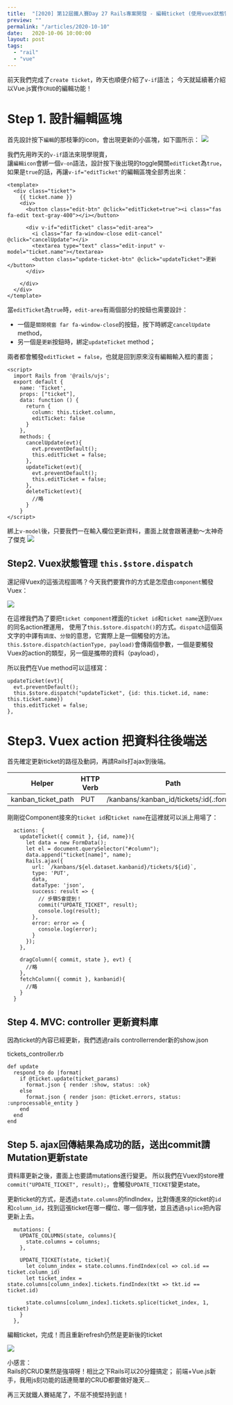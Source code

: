 ```yaml
---
title:  "[2020] 第12屆鐵人賽Day 27 Rails專案開發 - 編輯ticket (使用vuex狀態管理)"
preview: ""
permalink: "/articles/2020-10-10"
date:   2020-10-06 10:00:00
layout: post
tags: 
  - "rail"
  - "vue"    
---
```


前天我們完成了`create ticket`，昨天也順便介紹了`v-if`語法；
今天就延續著介紹以Vue.js實作`CRUD`的編輯功能！

# Step 1. 設計編輯區塊

首先設計按下`編輯`的那枝筆的icon，會出現更新的小區塊，如下圖所示：
![](https://i.imgur.com/1nLui9G.png)

我們先用昨天的`v-if`語法來現學現賣，  
讓`編輯icon`會綁一個`v-on`語法，設計按下後出現的toggle開關`editTicket`為`true`，  
如果是`true`的話，再讓`v-if="editTicket"`的編輯區塊全部秀出來：

```
<template>
  <div class="ticket">
    {{ ticket.name }}
    <div>
      <button class="edit-btn" @click="editTicket=true"><i class="fas fa-edit text-gray-400"></i></button>

      <div v-if="editTicket" class="edit-area">
        <i class="far fa-window-close edit-cancel" @click="cancelUpdate"></i> 
        <textarea type="text" class="edit-input" v-model="ticket.name"></textarea>
        <button class="update-ticket-btn" @click="updateTicket">更新</button>
      </div>

    </div>
  </div>
</template>
```

當`editTicket`為`true`時，`edit-area`有兩個部分的按鈕也需要設計：

- 一個是`關閉視窗 far fa-window-close`的按鈕，按下時綁定`cancelUpdate` method，
- 另一個是`更新`按鈕時，綁定`updateTicket` method；

兩者都會觸發`editTicket = false`，也就是回到原來沒有編輯輸入框的畫面；

```
<script>
  import Rails from '@rails/ujs';
  export default {              
    name: 'Ticket',
    props: ["ticket"],
    data: function () {
      return {
        column: this.ticket.column,
        editTicket: false
      }
    },    
    methods: {
      cancelUpdate(evt){
        evt.preventDefault();
        this.editTicket = false;
      },
      updateTicket(evt){
        evt.preventDefault();
        this.editTicket = false;
      },
      deleteTicket(evt){
        //略
      }
    }  
</script>
```

綁上`v-model`後，只要我們一在輸入欄位更新資料，畫面上就會跟著連動～太神奇了傑克
![](https://i.imgur.com/UE0IWHW.gif)


## Step2. Vuex狀態管理 `this.$store.dispatch`

還記得Vuex的這張流程圖嗎？今天我們要實作的方式是怎麼由`component`觸發Vuex：

![](https://i.imgur.com/QM0j3gM.png)

在這裡我們為了要把`ticket component`裡面的`ticket id`和`ticket name`送到`Vuex`的同名action裡運用，
使用了`this.$store.dispatch()`的方式。`dispatch`這個英文字的中譯有`調度`、`分發`的意思，它實際上是一個觸發的方法。
`this.$store.dispatch(actionType, payload)`會傳兩個參數，一個是要觸發Vuex的action的類型，另一個是攜帶的資料（payload），

所以我們在Vue method可以這樣寫：
```
updateTicket(evt){
  evt.preventDefault();
  this.$store.dispatch("updateTicket", {id: this.ticket.id, name: this.ticket.name})
  this.editTicket = false;
},
```


# Step3. Vuex action 把資料往後端送

首先確定更新ticket的路徑及動詞，再請Rails打ajax到後端。

|  Helper   | HTTP Verb | Path | Controller#Action |
| --- | -------- | -------- | -------- |
|  kanban_ticket_path   | PUT     | /kanbans/:kanban_id/tickets/:id(.:format)     | tickets#update    |

剛剛從Component接來的`ticket id`和`ticket name`在這裡就可以派上用場了：

```
  actions: {
    updateTicket({ commit }, {id, name}){
      let data = new FormData();
      let el = document.querySelector("#column");        
      data.append("ticket[name]", name);
      Rails.ajax({
        url: `/kanbans/${el.dataset.kanbanid}/tickets/${id}`,
        type: 'PUT',
        data,
        dataType: 'json',
        success: result => {
          // 步驟5會提到！
          commit("UPDATE_TICKET", result);
          console.log(result);
        },
        error: error => {
          console.log(error);            
        }
      });      
    },

    dragColumn({ commit, state }, evt) {
      //略
    },
    fetchColumn({ commit }, kanbanid){
      //略
    }
  }
```

## Step 4. MVC: controller 更新資料庫

因為ticket的內容已經更新，我們透過rails controllerrender新的show.json

tickets_controller.rb
```
def update
  respond_to do |format|
    if @ticket.update(ticket_params)
      format.json { render :show, status: :ok}
    else
      format.json { render json: @ticket.errors, status: :unprocessable_entity }
    end
  end
end
```

## Step 5. ajax回傳結果為成功的話，送出commit請Mutation更新state

資料庫更新之後，畫面上也要請mutations進行變更。
所以我們在Vuex的store裡 `commit("UPDATE_TICKET", result);`，會觸發`UPDATE_TICKET`變更state。

更新ticket的方式，是透過`state.columns`的findIndex，比對傳進來的ticket的`id`和`column_id`，找到這張ticket在哪一欄位、哪一個序號，並且透過`splice`把內容更新上去。

```
  mutations: {
    UPDATE_COLUMNS(state, columns){
      state.columns = columns;
    },

    UPDATE_TICKET(state, ticket){
      let column_index = state.columns.findIndex(col => col.id == ticket.column_id)
      let ticket_index = state.columns[column_index].tickets.findIndex(tkt => tkt.id == ticket.id)

      state.columns[column_index].tickets.splice(ticket_index, 1, ticket)
    }
  },
```


編輯ticket，完成！而且重新refresh仍然是更新後的ticket

![](https://i.imgur.com/tOJcVhA.gif)


小感言：  
Rails的CRUD果然是強項呀！相比之下Rails可以20分鐘搞定；
前端+Vue.js新手，我用js刻功能的話連簡單的CRUD都要做好幾天...

再三天就鐵人賽結尾了，不屈不撓堅持到底！

